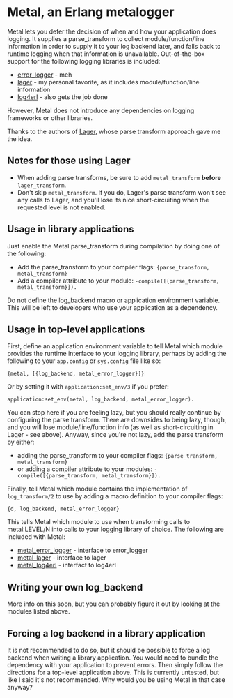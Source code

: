 # Metal, an Erlang metalogger #

Metal lets you defer the decision of when and how your application does logging. It supplies a parse_transform to collect module/function/line information in order to supply it to your log backend later, and falls back to runtime logging when that information is unavailable. Out-of-the-box support for the following logging libraries is included:

* [error_logger](http://www.erlang.org/doc/man/error_logger.html) - meh
* [lager](https://github.com/basho/lager) - my personal favorite, as it includes module/function/line information
* [log4erl](https://github.com/ahmednawras/log4erl) - also gets the job done

However, Metal does not introduce any dependencies on logging frameworks or other libraries.

Thanks to the authors of [Lager](https://github.com/basho/lager), whose parse transform approach gave me the idea.

## Notes for those using Lager ##

* When adding parse transforms, be sure to add `metal_transform` __before__ `lager_transform`.
* Don't skip `metal_transform`. If you do, Lager's parse transform won't see any calls to Lager, and you'll lose its nice short-circuiting when the requested level is not enabled.

## Usage in library applications ##

Just enable the Metal parse_transform during compilation by doing one of the following:

* Add the parse_transform to your compiler flags: `{parse_transform, metal_transform}`
* Add a compiler attribute to your module: `-compile([{parse_transform, metal_transform}]).`

Do not define the log_backend macro or application environment variable. This will be left to developers who use your application as a dependency.

## Usage in top-level applications ##

First, define an application environment variable to tell Metal which module provides the runtime interface to your logging library, perhaps by adding the following to your `app.config` or `sys.config` file like so:

    {metal, [{log_backend, metal_error_logger}]}

Or by setting it with `application:set_env/3` if you prefer:

    application:set_env(metal, log_backend, metal_error_logger).

You can stop here if you are feeling lazy, but you should really continue by configuring the parse transform. There are downsides to being lazy, though, and you will lose module/line/function info (as well as short-circuiting in Lager - see above). Anyway, since you're not lazy, add the parse transform by either:

* adding the parse_transform to your compiler flags: `{parse_transform, metal_transform}`
* or adding a compiler attribute to your modules: `-compile([{parse_transform, metal_transform}]).`

Finally, tell Metal which module contains the implementation of `log_transform/2` to use by adding a macro definition to your compiler flags:

    {d, log_backend, metal_error_logger}

This tells Metal which module to use when transforming calls to metal:LEVEL/N into calls to your logging library of choice. The following are included with Metal:

* [metal_error_logger](https://github.com/seansawyer/metal/blob/master/src/metal_error_logger.erl) - interface to error_logger
* [metal_lager](https://github.com/seansawyer/metal/blob/master/src/metal_lager.erl) - interface to lager
* [metal_log4erl](https://github.com/seansawyer/metal/blob/master/src/metal_log4erl.erl) - interfact to log4erl

## Writing your own log_backend ##

More info on this soon, but you can probably figure it out by looking at the modules listed above.

## Forcing a log backend in a library application ##

It is not recommended to do so, but it should be possible to force a log backend when writing a library application. You would need to bundle the dependency with your application to prevent errors. Then simply follow the directions for a top-level application above. This is currently untested, but like I said it's not recommended. Why would you be using Metal in that case anyway?
